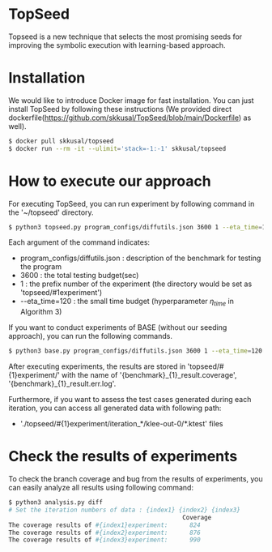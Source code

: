 # TopSeed
Topseed is a new technique that selects the most promising seeds for improving the symbolic execution with learning-based approach.

# Installation
We would like to introduce Docker image for fast installation. You can just install TopSeed by following these instructions (We provided direct dockerfile(https://github.com/skkusal/TopSeed/blob/main/Dockerfile) as well).

```bash
$ docker pull skkusal/topseed
$ docker run --rm -it --ulimit='stack=-1:-1' skkusal/topseed
```

# How to execute our approach

For executing TopSeed, you can run experiment by following command in the '~/topseed' directory.
```bash
$ python3 topseed.py program_configs/diffutils.json 3600 1 --eta_time=120
```
Each argument of the command indicates:
* program_configs/diffutils.json : description of the benchmark for testing the program
* 3600 : the total testing budget(sec)
* 1 : the prefix number of the experiment (the directory would be set as 'topseed/#1experiment')
* --eta_time=120 : the small time budget (hyperparameter $\eta_{time}$ in Algorithm 3)

If you want to conduct experiments of BASE (without our seeding approach), you can run the following commands.
```bash
$ python3 base.py program_configs/diffutils.json 3600 1 --eta_time=120
```

After executing experiments, the results are stored in 'topseed/#{1}experiment/' with the name of '{benchmark}\_{1}\_result.coverage', '{benchmark}\_{1}\_result.err.log'.

Furthermore, if you want to assess the test cases generated during each iteration, you can access all generated data with following path:
* './topseed/#{1}experiment/iteration_\*/klee-out-0/\*.ktest' files


# Check the results of experiments
To check the branch coverage and bug from the results of experiments, you can easily analyze all results using following command:
```bash
$ python3 analysis.py diff
# Set the iteration numbers of data : {index1} {index2} {index3}
                                                Coverage
The coverage results of #{index1}experiment:      824
The coverage results of #{index2}experiment:      876        
The coverage results of #{index3}experiment:      990
```
